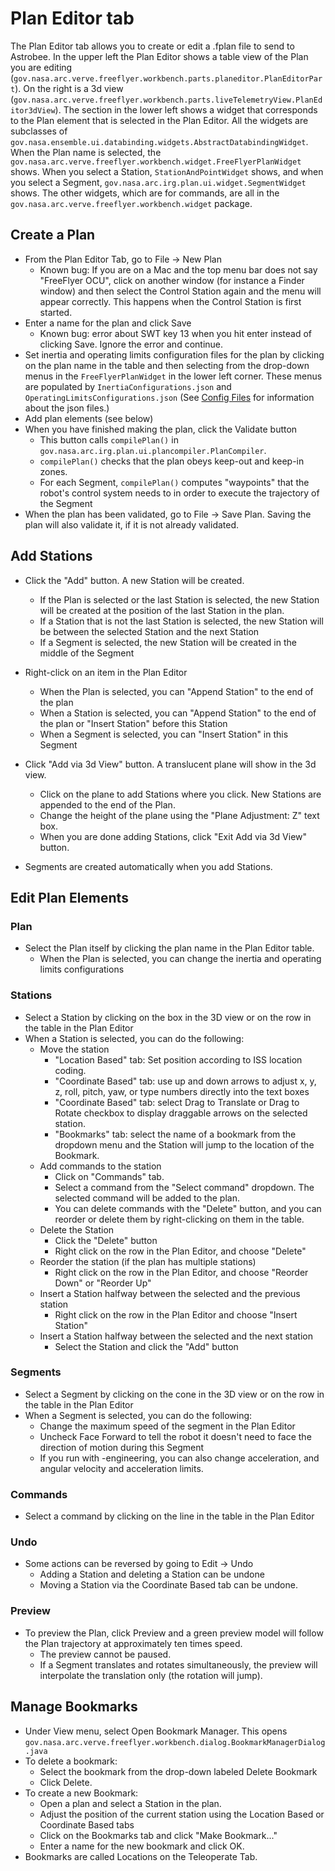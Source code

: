 # Plan Editor tab #

The Plan Editor tab  allows you to create or edit a .fplan file to send to Astrobee. In the upper left the Plan
Editor shows a table view of the Plan you are editing (`gov.nasa.arc.verve.freeflyer.workbench.parts.planeditor.PlanEditorPart`).
On the right is a 3d view (`gov.nasa.arc.verve.freeflyer.workbench.parts.liveTelemetryView.PlanEditor3dView`). The
section in the lower left shows a widget that corresponds to the Plan element that is selected in the Plan Editor.
All the widgets are subclasses of `gov.nasa.ensemble.ui.databinding.widgets.AbstractDatabindingWidget`.
When the Plan name is selected, the `gov.nasa.arc.verve.freeflyer.workbench.widget.FreeFlyerPlanWidget` shows. When 
you select a Station, `StationAndPointWidget` shows, and when you select a Segment, 
`gov.nasa.arc.irg.plan.ui.widget.SegmentWidget` shows. The other widgets, which are for commands, are all in the 
`gov.nasa.arc.verve.freeflyer.workbench.widget` package.

## Create a Plan ##
* From the Plan Editor Tab, go to File -> New Plan
  * Known bug: If you are on a Mac and the top menu bar does not say "FreeFlyer OCU", click on another 
  window (for instance a Finder window) and then select the Control Station again and the menu will appear 
  correctly. This happens when the Control Station is first started.
* Enter a name for the plan and click Save
  - Known bug: error about SWT key 13 when you hit enter instead of clicking Save.  Ignore the error and continue.
* Set inertia and operating limits configuration files for the plan by clicking on the plan name in the 
table and then selecting from the drop-down menus in the `FreeFlyerPlanWidget` in the lower left corner.
 These menus are populated by `InertiaConfigurations.json` and `OperatingLimitsConfigurations.json` (See 
 [Config Files](config_files.md) for information about the json files.)
* Add plan elements (see below)
* When you have finished making the plan, click the Validate button
  * This button calls `compilePlan()` in `gov.nasa.arc.irg.plan.ui.plancompiler.PlanCompiler`.
  * `compilePlan()` checks that the plan obeys keep-out and keep-in zones.
  * For each Segment, `compilePlan()` computes "waypoints" that the robot's control system needs to
  in order to execute the trajectory of the Segment
* When the plan has been validated, go to File -> Save Plan.  Saving the plan will also validate it, if it is not already validated.

## Add Stations ##
* Click the "Add" button.  A new Station will be created.
  * If the Plan is selected or the last Station is selected, the new Station will be created at the position of the last Station in the plan.
  * If a Station that is not the last Station is selected, the new Station will be between the selected Station and the next Station
  * If a Segment is selected, the new Station will be created in the middle of the Segment

* Right-click on an item in the Plan Editor
  * When the Plan is selected, you can "Append Station" to the end of the plan
  * When a Station is selected, you can "Append Station" to the end of the plan or "Insert Station" before this Station
  * When a Segment is selected, you can "Insert Station" in this Segment
* Click "Add via 3d View" button.  A translucent plane will show in the 3d view.
  * Click on the plane to add Stations where you click.  New Stations are appended to the end of the Plan.
  * Change the height of the plane using the "Plane Adjustment: Z" text box.
  *  When you are done adding Stations, click "Exit Add via 3d View" button.

* Segments are created automatically when you add Stations.

## Edit Plan Elements ##
### Plan ###
* Select the Plan itself by clicking the plan name in the Plan Editor table.
  * When the Plan is selected, you can change the inertia and operating limits configurations

### Stations ###
* Select a Station by clicking on the box in the 3D view or on the row in the table in the Plan Editor
* When a Station is selected, you can do the following:
  * Move the station
    * "Location Based" tab: Set position according to ISS location coding.
    * "Coordinate Based" tab: use up and down arrows to adjust x, y, z, roll, pitch, yaw, or type numbers directly into the text boxes
    * "Coordinate Based" tab: select Drag to Translate or Drag to Rotate checkbox to display draggable arrows on the selected station. 
    * "Bookmarks" tab: select the name of a bookmark from the dropdown menu and the Station will jump to the location of the Bookmark.
  * Add commands to the station
    * Click on "Commands" tab.
    * Select a command from the "Select command" dropdown.  The selected command will be added to the plan.
    * You can delete commands with the "Delete" button, and you can reorder or delete them by right-clicking on them in the table.
  * Delete the Station
    * Click the "Delete" button
    * Right click on the row in the Plan Editor, and choose "Delete"
  * Reorder the station (if the plan has multiple stations)
    * Right click on the row in the Plan Editor, and choose "Reorder Down" or "Reorder Up"
  * Insert a Station halfway between the selected and the previous station
    * Right click on the row in the Plan Editor and choose "Insert Station"
  * Insert a Station halfway between the selected and the next station
    * Select the Station and click the "Add" button

### Segments ###
* Select a Segment by clicking on the cone in the 3D view or on the row in the table in the Plan Editor
* When a Segment is selected, you can do the following:
  * Change the maximum speed of the segment in the Plan Editor
  * Uncheck Face Forward to tell the robot it doesn't need to face the direction of motion during this Segment
  * If you run with -engineering, you can also change acceleration, and angular velocity and acceleration limits.

### Commands ###
* Select a command by clicking on the line in the table in the Plan Editor

### Undo ###
* Some actions can be reversed by going to Edit -> Undo
  * Adding a Station and deleting a Station can be undone
  * Moving a Station via the Coordinate Based tab can be undone.
  
### Preview ###
* To preview the Plan, click Preview and a green preview model will follow the Plan trajectory at approximately
ten times speed.
  * The preview cannot be paused.
  * If a Segment translates and rotates simultaneously, the preview will interpolate 
  the translation only (the rotation will jump).

## Manage Bookmarks ##
* Under View menu, select Open Bookmark Manager. This opens 
`gov.nasa.arc.verve.freeflyer.workbench.dialog.BookmarkManagerDialog.java`
* To delete a bookmark:
   * Select the bookmark from the drop-down labeled Delete Bookmark
   * Click Delete.
* To create a new Bookmark:
   * Open a plan and select a Station in the plan.
   * Adjust the position of the current station using the Location Based or Coordinate Based tabs
   * Click on the Bookmarks tab and click "Make Bookmark..."
   * Enter a name for the new bookmark and click OK.
* Bookmarks are called Locations on the Teleoperate Tab.

